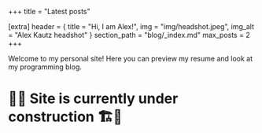 +++
title = "Latest posts"

[extra]
header = { title = "Hi, I am Alex!", img = "img/headshot.jpeg", img_alt = "Alex Kautz headshot" }
section_path = "blog/_index.md"
max_posts = 2
+++

Welcome to my personal site! Here you can preview my resume and look at my programming blog.

# 🚧👷 Site is currently under construction 🏗️🚧